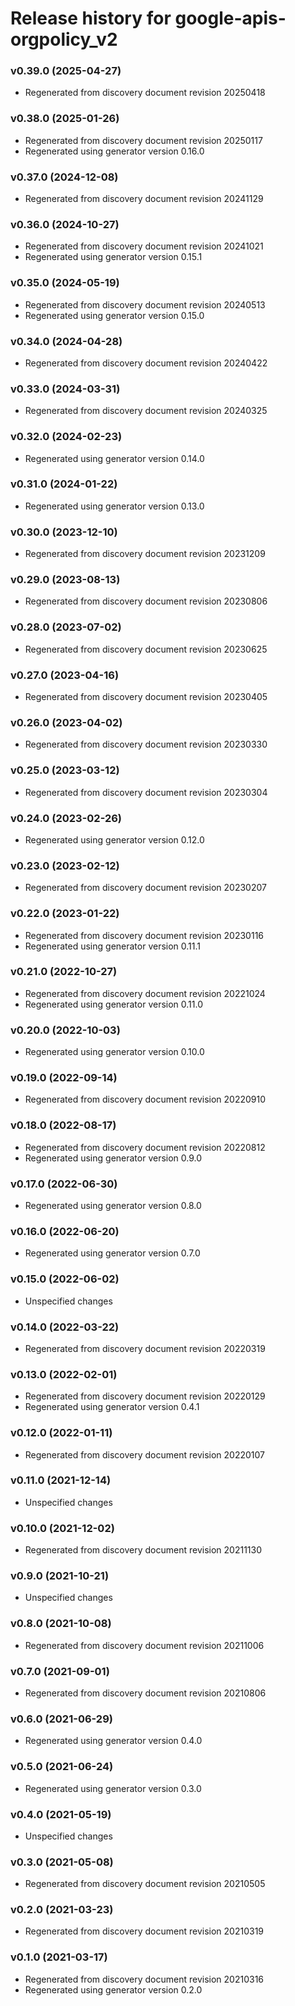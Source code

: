 # Release history for google-apis-orgpolicy_v2

### v0.39.0 (2025-04-27)

* Regenerated from discovery document revision 20250418

### v0.38.0 (2025-01-26)

* Regenerated from discovery document revision 20250117
* Regenerated using generator version 0.16.0

### v0.37.0 (2024-12-08)

* Regenerated from discovery document revision 20241129

### v0.36.0 (2024-10-27)

* Regenerated from discovery document revision 20241021
* Regenerated using generator version 0.15.1

### v0.35.0 (2024-05-19)

* Regenerated from discovery document revision 20240513
* Regenerated using generator version 0.15.0

### v0.34.0 (2024-04-28)

* Regenerated from discovery document revision 20240422

### v0.33.0 (2024-03-31)

* Regenerated from discovery document revision 20240325

### v0.32.0 (2024-02-23)

* Regenerated using generator version 0.14.0

### v0.31.0 (2024-01-22)

* Regenerated using generator version 0.13.0

### v0.30.0 (2023-12-10)

* Regenerated from discovery document revision 20231209

### v0.29.0 (2023-08-13)

* Regenerated from discovery document revision 20230806

### v0.28.0 (2023-07-02)

* Regenerated from discovery document revision 20230625

### v0.27.0 (2023-04-16)

* Regenerated from discovery document revision 20230405

### v0.26.0 (2023-04-02)

* Regenerated from discovery document revision 20230330

### v0.25.0 (2023-03-12)

* Regenerated from discovery document revision 20230304

### v0.24.0 (2023-02-26)

* Regenerated using generator version 0.12.0

### v0.23.0 (2023-02-12)

* Regenerated from discovery document revision 20230207

### v0.22.0 (2023-01-22)

* Regenerated from discovery document revision 20230116
* Regenerated using generator version 0.11.1

### v0.21.0 (2022-10-27)

* Regenerated from discovery document revision 20221024
* Regenerated using generator version 0.11.0

### v0.20.0 (2022-10-03)

* Regenerated using generator version 0.10.0

### v0.19.0 (2022-09-14)

* Regenerated from discovery document revision 20220910

### v0.18.0 (2022-08-17)

* Regenerated from discovery document revision 20220812
* Regenerated using generator version 0.9.0

### v0.17.0 (2022-06-30)

* Regenerated using generator version 0.8.0

### v0.16.0 (2022-06-20)

* Regenerated using generator version 0.7.0

### v0.15.0 (2022-06-02)

* Unspecified changes

### v0.14.0 (2022-03-22)

* Regenerated from discovery document revision 20220319

### v0.13.0 (2022-02-01)

* Regenerated from discovery document revision 20220129
* Regenerated using generator version 0.4.1

### v0.12.0 (2022-01-11)

* Regenerated from discovery document revision 20220107

### v0.11.0 (2021-12-14)

* Unspecified changes

### v0.10.0 (2021-12-02)

* Regenerated from discovery document revision 20211130

### v0.9.0 (2021-10-21)

* Unspecified changes

### v0.8.0 (2021-10-08)

* Regenerated from discovery document revision 20211006

### v0.7.0 (2021-09-01)

* Regenerated from discovery document revision 20210806

### v0.6.0 (2021-06-29)

* Regenerated using generator version 0.4.0

### v0.5.0 (2021-06-24)

* Regenerated using generator version 0.3.0

### v0.4.0 (2021-05-19)

* Unspecified changes

### v0.3.0 (2021-05-08)

* Regenerated from discovery document revision 20210505

### v0.2.0 (2021-03-23)

* Regenerated from discovery document revision 20210319

### v0.1.0 (2021-03-17)

* Regenerated from discovery document revision 20210316
* Regenerated using generator version 0.2.0

